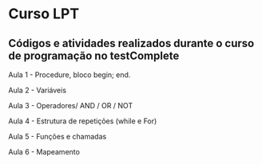 # Curso LPT

## Códigos e atividades realizados durante o curso de programação no testComplete

Aula 1 - Procedure, bloco begin; end.

Aula 2 - Variáveis

Aula 3 - Operadores/ AND / OR / NOT

Aula 4 - Estrutura de repetições (while e For)

Aula 5 - Funções e chamadas

Aula 6 - Mapeamento
